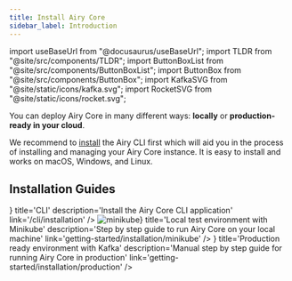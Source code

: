 ```yaml
---
title: Install Airy Core
sidebar_label: Introduction
---
```


import useBaseUrl from "@docusaurus/useBaseUrl";
import TLDR from "@site/src/components/TLDR";
import ButtonBoxList from "@site/src/components/ButtonBoxList";
import ButtonBox from "@site/src/components/ButtonBox";
import KafkaSVG from "@site/static/icons/kafka.svg";
import RocketSVG from "@site/static/icons/rocket.svg";

<TLDR>

You can deploy Airy Core in many different ways: **locally** or
**production-ready in your cloud**.

 </TLDR>

We recommend to [install](/cli/installation.md) the Airy CLI first which will
aid you in the process of installing and managing your Airy Core instance. It is
easy to install and works on macOS, Windows, and Linux.

## Installation Guides

<ButtonBoxList>
<ButtonBox
icon={() => <RocketSVG />}
title='CLI'
description='Install the Airy Core CLI application'
link='/cli/installation'
/>
<ButtonBox
icon={() => <img style={{width:"32px", marginRight:"12px"}} alt="minikube" src={useBaseUrl('img/getting-started/installation/minikube.png')} />}
title='Local test environment with Minikube'
description='Step by step guide to run Airy Core on your local machine'
link='getting-started/installation/minikube'
/>
<ButtonBox
icon={() => <KafkaSVG />}
title='Production ready environment with Kafka'
description='Manual step by step guide for running Airy Core in production'
link='getting-started/installation/production'
/>
</ButtonBoxList>
